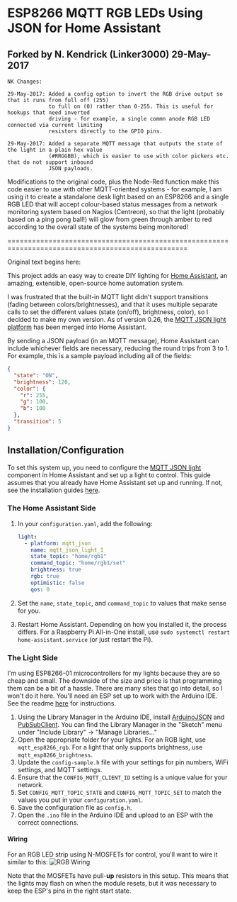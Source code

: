 # ESP8266 MQTT RGB LEDs Using JSON for Home Assistant

## Forked by N. Kendrick (Linker3000) 29-May-2017

```
NK Changes:

29-May-2017: Added a config option to invert the RGB drive output so that it runs from full off (255)
             to full on (0) rather than 0-255. This is useful for hookups that need inverted 
             driving - for example, a single commn anode RGB LED connected via current limiting 
             resistors directly to the GPIO pins.

29-May-2017: Added a separate MQTT message that outputs the state of the light in a plain hex value 
             (#RRGGBB), which is easier to use with color pickers etc. that do not support inbound 
             JSON payloads.
```

Modifications to the original code, plus the Node-Red function make this code easier to use with other MQTT-oriented systems - for example, I am using it to create a standalone desk light based on an ESP8266 and a single RGB LED that will accept colour-based status messages from a network monitoring system based on Nagios (Centreon), so that the light (probably based on a ping pong ball!) will glow from green through amber to red according to the overall state of the systems being monitored!

==================================================================================================

Original text begins here:			 
			 
This project adds an easy way to create DIY lighting for [Home Assistant](https://home-assistant.io/), an amazing, extensible, open-source home automation system.

I was frustrated that the built-in MQTT light didn't support transitions (fading between colors/brightnesses), and that it uses multiple separate calls to set the different values (state (on/off), brightness, color), so I decided to make my own version. As of version 0.26, the [MQTT JSON light platform](https://home-assistant.io/components/light.mqtt_json/) has been merged into Home Assistant.

By sending a JSON payload (in an MQTT message), Home Assistant can include whichever fields are necessary, reducing the round trips from 3 to 1. For example, this is a sample payload including all of the fields:
```json
{
  "state": "ON",
  "brightness": 120,
  "color": {
    "r": 255,
    "g": 100,
    "b": 100
  },
  "transition": 5
}
```

## Installation/Configuration

To set this system up, you need to configure the [MQTT JSON light](https://home-assistant.io/components/light.mqtt_json/) component in Home Assistant and set up a light to control. This guide assumes that you already have Home Assistant set up and running. If not, see the installation guides [here](https://home-assistant.io/getting-started/).

### The Home Assistant Side
1. In your `configuration.yaml`, add the following:

    ```yaml
    light:
      - platform: mqtt_json
        name: mqtt_json_light_1
        state_topic: "home/rgb1"
        command_topic: "home/rgb1/set"
        brightness: true
        rgb: true
        optimistic: false
        qos: 0
    ```
2. Set the `name`, `state_topic`, and `command_topic` to values that make sense for you.
3. Restart Home Assistant. Depending on how you installed it, the process differs. For a Raspberry Pi All-in-One install, use `sudo systemctl restart home-assistant.service` (or just restart the Pi).

### The Light Side
I'm using ESP8266-01 microcontrollers for my lights because they are so cheap and small. The downside of the size and price is that programming them can be a bit of a hassle. There are many sites that go into detail, so I won't do it here. You'll need an ESP set up to work with the Arduino IDE. See the readme [here](https://github.com/esp8266/Arduino) for instructions.

1. Using the Library Manager in the Arduino IDE, install [ArduinoJSON](https://github.com/bblanchon/ArduinoJson/) and [PubSubClient](http://pubsubclient.knolleary.net/). You can find the Library Manager in the "Sketch" menu under "Include Library" -> "Manage Libraries..."
2. Open the appropriate folder for your lights. For an RGB light, use `mqtt_esp8266_rgb`. For a light that only supports brightness, use `mqtt_esp8266_brightness`.
3. Update the `config-sample.h` file with your settings for pin numbers, WiFi settings, and MQTT settings.
4. Ensure that the `CONFIG_MQTT_CLIENT_ID` setting is a unique value for your network.
5. Set `CONFIG_MQTT_TOPIC_STATE` and `CONFIG_MQTT_TOPIC_SET` to match the values you put in your `configuration.yaml`.
6. Save the configuration file as `config.h`.
7. Open the `.ino` file in the Arduino IDE and upload to an ESP with the correct connections.


#### Wiring
For an RGB LED strip using N-MOSFETs for control, you'll want to wire it similar to this:
![RGB Wiring](https://raw.githubusercontent.com/corbanmailloux/esp-mqtt-rgb-led/master/ESP%20RGB%20LED_bb.png)

Note that the MOSFETs have pull-**up** resistors in this setup. This means that the lights may flash on when the module resets, but it was necessary to keep the ESP's pins in the right start state.
